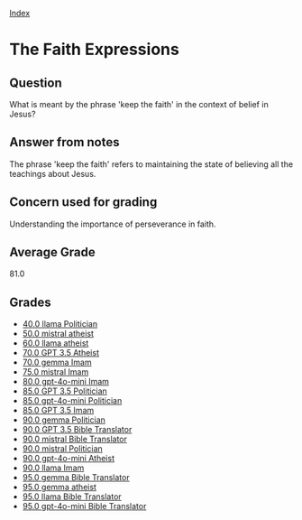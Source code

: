 
[Index](../index.md)
# The Faith Expressions
## Question
What is meant by the phrase 'keep the faith' in the context of belief in Jesus?

## Answer from notes
The phrase 'keep the faith' refers to maintaining the state of believing all the teachings about Jesus.

## Concern used for grading
Understanding the importance of perseverance in faith.

## Average Grade
81.0

## Grades
 * [40.0 llama Politician](../answers/llama_Politician/The_Faith_Expressions.md)
 * [50.0 mistral atheist](../answers/mistral_atheist/The_Faith_Expressions.md)
 * [60.0 llama atheist](../answers/llama_atheist/The_Faith_Expressions.md)
 * [70.0 GPT 3.5 Atheist](../answers/GPT_3.5_Atheist/The_Faith_Expressions.md)
 * [70.0 gemma Imam](../answers/gemma_Imam/The_Faith_Expressions.md)
 * [75.0 mistral Imam](../answers/mistral_Imam/The_Faith_Expressions.md)
 * [80.0 gpt-4o-mini Imam](../answers/gpt-4o-mini_Imam/The_Faith_Expressions.md)
 * [85.0 GPT 3.5 Politician](../answers/GPT_3.5_Politician/The_Faith_Expressions.md)
 * [85.0 gpt-4o-mini Politician](../answers/gpt-4o-mini_Politician/The_Faith_Expressions.md)
 * [85.0 GPT 3.5 Imam](../answers/GPT_3.5_Imam/The_Faith_Expressions.md)
 * [90.0 gemma Politician](../answers/gemma_Politician/The_Faith_Expressions.md)
 * [90.0 GPT 3.5 Bible Translator](../answers/GPT_3.5_Bible_Translator/The_Faith_Expressions.md)
 * [90.0 mistral Bible Translator](../answers/mistral_Bible_Translator/The_Faith_Expressions.md)
 * [90.0 mistral Politician](../answers/mistral_Politician/The_Faith_Expressions.md)
 * [90.0 gpt-4o-mini Atheist](../answers/gpt-4o-mini_Atheist/The_Faith_Expressions.md)
 * [90.0 llama Imam](../answers/llama_Imam/The_Faith_Expressions.md)
 * [95.0 gemma Bible Translator](../answers/gemma_Bible_Translator/The_Faith_Expressions.md)
 * [95.0 gemma atheist](../answers/gemma_atheist/The_Faith_Expressions.md)
 * [95.0 llama Bible Translator](../answers/llama_Bible_Translator/The_Faith_Expressions.md)
 * [95.0 gpt-4o-mini Bible Translator](../answers/gpt-4o-mini_Bible_Translator/The_Faith_Expressions.md)
